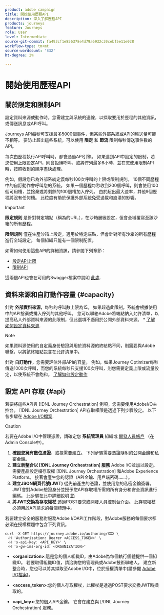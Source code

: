 ```yaml
---
product: adobe campaign
title: 開始使用歷程API
description: 深入了解歷程API
products: journeys
feature: Journeys
role: User
level: Intermediate
source-git-commit: fa493cf1e856378e4d79a6932c30cebf5e11e028
workflow-type: tm+mt
source-wordcount: '832'
ht-degree: 2%

---
```


# 開始使用歷程API

## 關於限定和限制API

設定資料來源或動作時，您需建立與系統的連線，以擷取要用於歷程的其他資訊，或傳送訊息或API呼叫。

Journeys API每秒可支援最多5000個事件，但某些外部系統或API的輸送量可能不相等。 要防止超出這些系統，可以使用 **限定** 和 **節流** 限制每秒傳送事件數的API。

每次由歷程執行API呼叫時，都會通過API引擎。 如果達到API中設定的限制，若您使用上限設定API，則會拒絕呼叫，或將佇列最多6小時，並在您使用限制API時，按照收到的順序盡快處理。

例如，假設您已為外部系統定義每秒100次呼叫的上限或限制規則。 10個不同歷程中的自訂動作會呼叫您的系統。 如果一個歷程每秒收到200個呼叫，則會使用100個可用槽，並捨棄或將剩餘的100個槽加入佇列。 由於超出最大速率，其他9個歷程將沒有任何槽。 此粒度有助於保護外部系統免受過載和崩潰的影響。

>[!IMPORTANT]
>
>**限定規則** 是針對特定端點（稱為的URL），在沙箱層級設定，但會全域覆寫至該沙箱的所有歷程。
>
>**限制規則** 僅在生產沙箱上設定，適用於特定端點，但會針對所有沙箱的所有歷程進行全域設定。 每個組織只能有一個限制配置。

如需如何使用這些API的詳細資訊，請參閱下列章節：

* [設定API上限](capping.md)
* [限制API](throttling.md)

這兩個API也會在可用的Swagger檔案中說明 [此處](https://adobedocs.github.io/JourneyAPI/docs/).

## 資料來源和自訂動作容量 {#capacity}

針對 **外部資料來源**，每秒的呼叫數上限為15。 如果超過此限制，系統會根據使用中的API捨棄或排入佇列的其他呼叫。 您可以聯絡Adobe將端點納入允許清單，以提高私人外部資料來源的此限制，但此選項不適用於公開外部資料來源。 * [了解如何設定資料來源](../datasource/about-data-sources.md).

>[!NOTE]
>
>如果資料源使用的自定義身份驗證與用於資料源的終結點不同，則需要與Adobe聯繫，以將該終結點包含在允許清單中。

針對 **自訂動作**，您需要評估外部API的容量。 例如，如果Journey Optimizer每秒傳送1000次呼叫，而您的系統每秒只支援100次呼叫，則您需要定義上限或流量設定，以使系統不會飽和。 [了解如何設定動作](../action/action.md)

## 設定 API 存取 {#api}

若要將這些API與 [!DNL Journey Orchestration] 例項，您需要使用AdobeI/O主控台。 [!DNL Journey Orchestration] API存取權限是透過下列步驟設定。 以下各步驟在 [Adobe I/O檔案](https://www.adobe.io/authentication/auth-methods.html#!AdobeDocs/adobeio-auth/master/AuthenticationOverview/ServiceAccountIntegration.md).

>[!CAUTION]
>
>若要在Adobe I/O中管理憑證，請確定您 <b>系統管理員</b> 組織或 [開發人員帳戶](https://helpx.adobe.com/enterprise/using/manage-developers.html) （在Admin Console中）。

1. **確認您擁有數位憑證**，或視需要建立。 下列步驟需要憑證隨附的公開金鑰和私密金鑰。
1. **建立新整合以 [!DNL Journey Orchestration] 服務** Adobe I/O並加以設定。 需要產品設定檔存取權 [!DNL Journey Orchestration] 和Adobe Experience Platform。 接著會產生您的認證（API金鑰、用戶端密碼……）。
1. **建立JSON網頁代號(JWT)** 從先前產生的憑證，並使用您的私密金鑰簽署。 JWT會對Adobe驗證身分並授予您API存取權所需的所有身分和安全資訊進行編碼。 此步驟在此中詳細說明 [節](https://www.adobe.io/authentication/auth-methods.html#!AdobeDocs/adobeio-auth/master/JWT/JWT.md)
1. **將JWT交換為存取權杖** 透過POST要求或開發人員控制台介面。 此存取權杖必須用於API請求的每個標題中。

若要建立安全的服務對服務Adobe I/OAPI工作階段，對Adobe服務的每個要求都必須在授權標題中包含下列資訊。

```
curl -X GET https://journey.adobe.io/authoring/XXX \
 -H 'Authorization: Bearer <ACCESS_TOKEN>' \
 -H 'x-api-key: <API_KEY>' \
 -H 'x-gw-ims-org-id: <ORGANIZATION>'
```

* **&lt;organization>**:這是您的個人組織ID，由Adobe為每個執行個體提供一個組織ID。 若要取得組織ID值，請洽詢您的管理員或Adobe技術聯絡人。 建立新整合時，您也可以將其擷取至Adobe I/O中，位於授權清單中(請參閱 <a href="https://www.adobe.io/authentication.html">Adobe I/O檔案</a>)。

* **&lt;access_token>**:您的個人存取權杖，此權杖是透過POST要求交換JWT時擷取的。

* **&lt;api_key>**:您的個人API金鑰。 它會在建立與 [!DNL Journey Orchestration] 服務。
